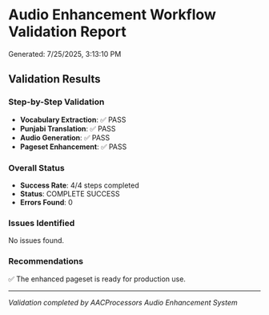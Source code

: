 # Audio Enhancement Workflow Validation Report

Generated: 7/25/2025, 3:13:10 PM

## Validation Results

### Step-by-Step Validation
- **Vocabulary Extraction**: ✅ PASS
- **Punjabi Translation**: ✅ PASS
- **Audio Generation**: ✅ PASS
- **Pageset Enhancement**: ✅ PASS

### Overall Status
- **Success Rate**: 4/4 steps completed
- **Status**: COMPLETE SUCCESS
- **Errors Found**: 0

### Issues Identified
No issues found.

### Recommendations
✅ The enhanced pageset is ready for production use.

---
*Validation completed by AACProcessors Audio Enhancement System*
